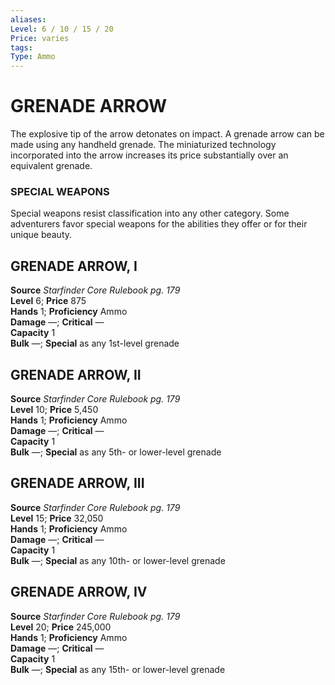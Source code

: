 ```yaml
---
aliases: 
Level: 6 / 10 / 15 / 20
Price: varies
tags: 
Type: Ammo
---
```

# GRENADE ARROW
The explosive tip of the arrow detonates on impact. A grenade arrow can be made using any handheld grenade. The miniaturized technology incorporated into the arrow increases its price substantially over an equivalent grenade.

### SPECIAL WEAPONS

Special weapons resist classification into any other category. Some adventurers favor special weapons for the abilities they offer or for their unique beauty.  

##  GRENADE ARROW, I

**Source** _Starfinder Core Rulebook pg. 179_  
**Level** 6; **Price** 875  
**Hands** 1; **Proficiency** Ammo  
**Damage** —; **Critical** —  
**Capacity** 1  
**Bulk** —; **Special** as any 1st-level grenade

##  GRENADE ARROW, II

**Source** _Starfinder Core Rulebook pg. 179_  
**Level** 10; **Price** 5,450  
**Hands** 1; **Proficiency** Ammo  
**Damage** —; **Critical** —  
**Capacity** 1  
**Bulk** —; **Special** as any 5th- or lower-level grenade

##  GRENADE ARROW, III

**Source** _Starfinder Core Rulebook pg. 179_  
**Level** 15; **Price** 32,050  
**Hands** 1; **Proficiency** Ammo  
**Damage** —; **Critical** —  
**Capacity** 1  
**Bulk** —; **Special** as any 10th- or lower-level grenade

##  GRENADE ARROW, IV

**Source** _Starfinder Core Rulebook pg. 179_  
**Level** 20; **Price** 245,000  
**Hands** 1; **Proficiency** Ammo  
**Damage** —; **Critical** —  
**Capacity** 1  
**Bulk** —; **Special** as any 15th- or lower-level grenade